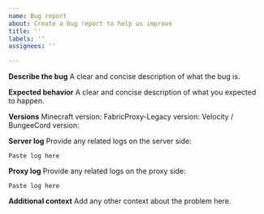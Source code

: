 ```yaml
---
name: Bug report
about: Create a bug report to help us improve
title: ''
labels: ''
assignees: ''

---
```


**Describe the bug**
A clear and concise description of what the bug is.

**Expected behavior**
A clear and concise description of what you expected to happen.

**Versions**
Minecraft version:
FabricProxy-Legacy version:
Velocity / BungeeCord version:

**Server log**
Provide any related logs on the server side:
```
Paste log here
```

**Proxy log**
Provide any related logs on the proxy side:
```
Paste log here
```

**Additional context**
Add any other context about the problem here.

